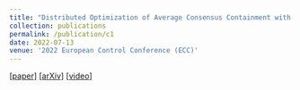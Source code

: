 ```yaml
---
title: "Distributed Optimization of Average Consensus Containment with Multiple Stationary Leaders"
collection: publications
permalink: /publication/c1
date: 2022-07-13
venue: '2022 European Control Conference (ECC)'
---
```


[[paper]](https://doi.org/10.23919/ECC55457.2022.9838420) [[arXiv]](https://arxiv.org/pdf/2203.16451.pdf) [[video]](https://drive.google.com/file/d/1qW4DWnIFgbMOK145zuk7dtH80cMMbmjV/view?usp=sharing)
